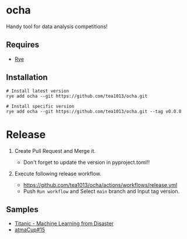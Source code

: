 # ocha

Handy tool for data analysis competitions!

## Requires

- [Rye](https://rye-up.com/)

## Installation

```
# Install latest version
rye add ocha --git https://github.com/tea1013/ocha.git

# Install specific version
rye add ocha --git https://github.com/tea1013/ocha.git --tag v0.0.0
```

# Release

1. Create Pull Request and Merge it.
    - Don't forget to update the version in pyproject.toml!!

2. Execute following release workflow.
    - https://github.com/tea1013/ocha/actions/workflows/release.yml
    - Push `Run workflow` and Select `main` branch and Input tag version.

## Samples

- [Titanic - Machine Learning from Disaster](https://github.com/tea1013/kaggle-titanic-competition)
- [atmaCup#15](https://github.com/tea1013/atmacup-15)
